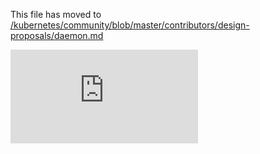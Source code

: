 This file has moved to [/kubernetes/community/blob/master/contributors/design-proposals/daemon.md](https://github.com/kubernetes/community/blob/master/contributors/design-proposals/daemon.md)


<!-- BEGIN MUNGE: GENERATED_ANALYTICS -->
[![Analytics](https://kubernetes-site.appspot.com/UA-36037335-10/GitHub/docs/design/daemon.md?pixel)]()
<!-- END MUNGE: GENERATED_ANALYTICS -->
